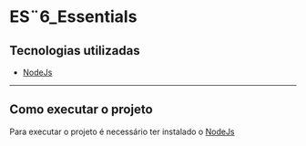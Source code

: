 # ES¨6_Essentials

## Tecnologias utilizadas

- [NodeJs](https://nodejs.org/en/)
---
## Como executar o projeto
Para executar o projeto é necessário ter instalado o [NodeJs](https://nodejs.org/en/) 